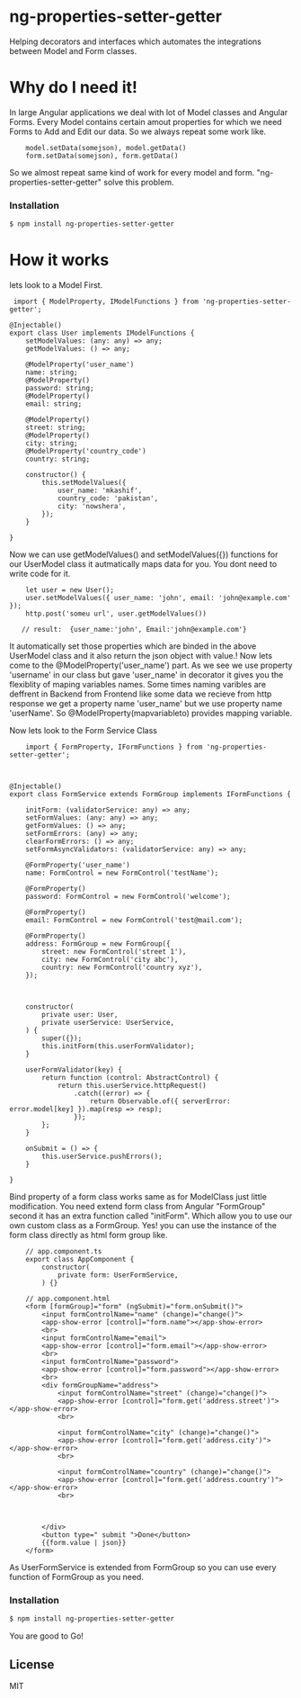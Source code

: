 # ng-properties-setter-getter
Helping decorators and interfaces which automates the integrations between Model and Form classes. 
# Why do I need it!
In large Angular applications we deal with lot of Model classes and Angular Forms. Every Model contains certain amout properties for which we need Forms to Add and Edit our data. So we always repeat some work like.
```
	model.setData(somejson), model.getData()
	form.setData(somejson), form.getData()
```
So we almost repeat same kind of work for every model and form. "ng-properties-setter-getter" solve this problem.

### Installation
```sh
$ npm install ng-properties-setter-getter
```

# How it works
lets look to a Model First.
```
 import { ModelProperty, IModelFunctions } from 'ng-properties-setter-getter';

@Injectable()
export class User implements IModelFunctions {
	setModelValues: (any: any) => any;
	getModelValues: () => any;

	@ModelProperty('user_name')
	name: string;
	@ModelProperty()
	password: string;
	@ModelProperty()
	email: string;

	@ModelProperty()
	street: string;
	@ModelProperty()
	city: string;
	@ModelProperty('country_code')
	country: string;

	constructor() {
		this.setModelValues({
			user_name: 'mkashif',
			country_code: 'pakistan',
			city: 'nowshera',
		});
	}

}
```
Now we can use getModelValues() and setModelValues({}) functions for our UserModel class it autmatically maps data for you. You dont need to write code for it.
```
    let user = new User();
    user.setModelValues({ user_name: 'john', email: 'john@example.com' });
    http.post('someu url', user.getModelValues()) 
    
   // result:  {user_name:'john', Email:'john@example.com'}
```
It automatically set those properties which are binded in the above UserModel class and it also return the json object with value.! Now lets come to the @ModelProperty('user_name') part. As we see we use property 'username' in our class but gave 'user_name' in decorator it gives you the flexiblity of maping variables names. 
Some times naming varibles are deffrent in Backend from Frontend like some data we recieve from http response we get a property name 'user_name' but we use property name 'userName'. So @ModelProperty(mapvariableto) provides mapping variable.

Now lets look to the Form Service Class
```
    import { FormProperty, IFormFunctions } from 'ng-properties-setter-getter';



@Injectable()
export class FormService extends FormGroup implements IFormFunctions {

	initForm: (validatorService: any) => any;
	setFormValues: (any: any) => any;
	getFormValues: () => any;
	setFormErrors: (any) => any;
	clearFormErrors: () => any;
	setFormAsyncValidators: (validatorService: any) => any;

	@FormProperty('user_name')
	name: FormControl = new FormControl('testName');

	@FormProperty()
	password: FormControl = new FormControl('welcome');

	@FormProperty()
	email: FormControl = new FormControl('test@mail.com');

	@FormProperty()
	address: FormGroup = new FormGroup({
		street: new FormControl('street 1'),
		city: new FormControl('city abc'),
		country: new FormControl('country xyz'),
	});



	constructor(
		private user: User,
		private userService: UserService,
	) {
		super({});
		this.initForm(this.userFormValidator);
	}

	userFormValidator(key) {
		return function (control: AbstractControl) {
			return this.userService.httpRequest()
				.catch((error) => {
					return Observable.of({ serverError: error.model[key] }).map(resp => resp);
				});
		};
	}

	onSubmit = () => {
		this.userService.pushErrors();
	}

}

```
Bind property of a form class works same as for ModelClass just little modification. You need extend form class from Angular "FormGroup" second it has an extra function called "initForm".
Which allow you to use our own custom class as a FormGroup. Yes! you can use the instance of the form class directly as html form group like.

``` 
	// app.component.ts
	export class AppComponent {
		constructor(
			private form: UserFormService,
		) {}
```
```
	// app.component.html
	<form [formGroup]="form" (ngSubmit)="form.onSubmit()">
		<input formControlName="name" (change)="change()">
		<app-show-error [control]="form.name"></app-show-error>
		<br>
		<input formControlName="email">
		<app-show-error [control]="form.email"></app-show-error>
		<br>
		<input formControlName="password">
		<app-show-error [control]="form.password"></app-show-error>
		<br>
		<div formGroupName="address">
			<input formControlName="street" (change)="change()">
			<app-show-error [control]="form.get('address.street')"></app-show-error>
			<br>

			<input formControlName="city" (change)="change()">
			<app-show-error [control]="form.get('address.city')"></app-show-error>
			<br>

			<input formControlName="country" (change)="change()">
			<app-show-error [control]="form.get('address.country')"></app-show-error>
			<br>



		</div>
		<button type=" submit ">Done</button>
		{{form.value | json}}
	</form>
```
As UserFormService is extended from FormGroup so you can use every function of FormGroup as you need.
### Installation
```sh
$ npm install ng-properties-setter-getter
```

You are good to Go!

License
----

MIT

